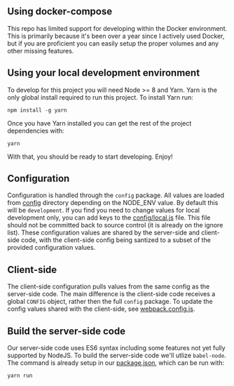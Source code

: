 ## Using docker-compose

This repo has limited support for developing within the Docker environment. This is primarily because it's been over a 
year since I actively used Docker, but if you are proficient you can easily setup the proper volumes and any other 
missing features.

## Using your local development environment

To develop for this project you will need Node >= 8 and Yarn. Yarn is the only global install required to run this 
project. To install Yarn run:

```
npm install -g yarn
```

Once you have Yarn installed you can get the rest of the project dependencies with:

```
yarn
```

With that, you should be ready to start developing. Enjoy!

## Configuration

Configuration is handled through the `config` package. All values are loaded from [config](config) directory depending 
on the NODE_ENV value. By default this will be `development`. If you find you need to change values for local 
development only, you can add keys to the [config/local.js](config/local.js) file. This file should not be committed back to source 
control (it is already on the ignore list). These configuration values are shared by the server-side and client-side 
code, with the client-side config being santized to a subset of the provided configuration values.

## Client-side

The client-side configuration pulls values from the same config as the server-side code. The main difference is the 
client-side code receives a global `CONFIG` object, rather then the full `config` package. To update the config values 
shared with the client-side, see [webpack.config.js](webpack.config.js).

## Build the server-side code

Our server-side code uses ES6 syntax including some features not yet fully supported by NodeJS. To build the server-side
code we'll utlize `babel-node`. The command is already setup in our [package.json](package.json), which can be run with:

```
yarn run 
``` 
